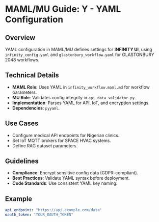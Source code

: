 # MAML/MU Guide: Y - YAML Configuration

## Overview
YAML configuration in MAML/MU defines settings for **INFINITY UI**, using `infinity_config.yaml` and `glastonbury_workflow.yaml` for GLASTONBURY 2048 workflows.

## Technical Details
- **MAML Role**: Uses YAML in `infinity_workflow.maml.md` for workflow parameters.
- **MU Role**: Validates config integrity in `api_data_validator.py`.
- **Implementation**: Parses YAML for API, IoT, and encryption settings.
- **Dependencies**: `pyyaml`.

## Use Cases
- Configure medical API endpoints for Nigerian clinics.
- Set IoT MQTT brokers for SPACE HVAC systems.
- Define RAG dataset parameters.

## Guidelines
- **Compliance**: Encrypt sensitive config data (GDPR-compliant).
- **Best Practices**: Validate YAML syntax before deployment.
- **Code Standards**: Use consistent YAML key naming.

## Example
```yaml
api_endpoint: "https://api.example.com/data"
oauth_token: "YOUR_OAUTH_TOKEN"
```